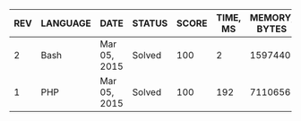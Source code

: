 | REV | LANGUAGE | DATE | STATUS | SCORE | TIME, MS | MEMORY, BYTES | IN RANKING | UNIQUE | RANKING POINTS |
|-----|----------|------|--------|-------|----------|---------------|------------|--------|----------------|
| 2 | Bash | Mar 05, 2015 | Solved | 100 | 2 | 1597440 | yes | yes | 32.917 |
| 1 | PHP | Mar 05, 2015 | Solved | 100 | 192 | 7110656 | yes | yes | 28.729 |
